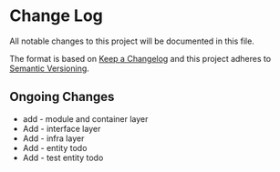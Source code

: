 # Change Log

All notable changes to this project will be documented in this file.

The format is based on [Keep a Changelog](http://keepachangelog.com/)
and this project adheres to [Semantic Versioning](http://semver.org/).

## Ongoing Changes

- add - module and container layer
- Add - interface layer
- Add - infra layer
- Add - entity todo
- Add - test entity todo
